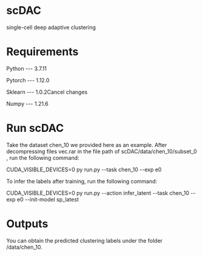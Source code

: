 # scDAC
 single-cell deep adaptive clustering
 
# Requirements
Python --- 3.7.11

Pytorch --- 1.12.0

Sklearn --- 1.0.2Cancel changes

Numpy --- 1.21.6


# Run scDAC
Take the dataset chen_10 we provided here as an example.
After decompressing files vec.rar in the file path of scDAC/data/chen_10/subset_0 , run the following command:

CUDA_VISIBLE_DEVICES=0 py run.py --task chen_10 --exp e0

To infer the labels after training, run the following command:

CUDA_VISIBLE_DEVICES=0 py run.py --action infer_latent --task chen_10 --exp e0 --init-model sp_latest

# Outputs
You can obtain the predicted clustering labels under the folder /data/chen_10.
